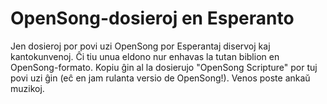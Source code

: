 # OpenSong-dosieroj en Esperanto

Jen dosieroj por povi uzi OpenSong por Esperantaj diservoj kaj kantokunvenoj.
Ĉi tiu unua eldono nur enhavas la tutan biblion en OpenSong-formato. Kopiu ĝin al
la dosierujo "OpenSong Scripture" por tuj povi uzi ĝin (eĉ en jam rulanta versio
de OpenSong!). Venos poste ankaŭ muzikoj.
